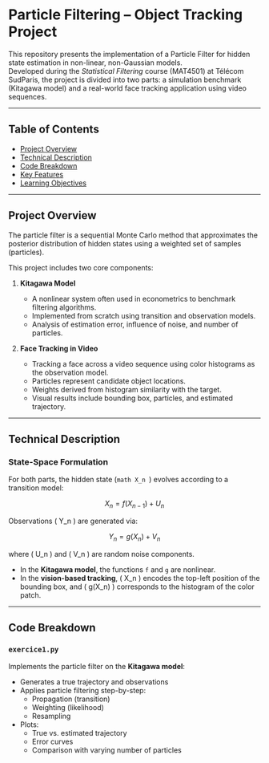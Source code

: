 # Particle Filtering – Object Tracking Project

This repository presents the implementation of a Particle Filter for hidden state estimation in non-linear, non-Gaussian models.  
Developed during the *Statistical Filtering* course (MAT4501) at Télécom SudParis, the project is divided into two parts: a simulation benchmark (Kitagawa model) and a real-world face tracking application using video sequences.

---

## Table of Contents

- [Project Overview](#project-overview)
- [Technical Description](#technical-description)
- [Code Breakdown](#code-breakdown)
- [Key Features](#key-features)
- [Learning Objectives](#learning-objectives)

---

## Project Overview

The particle filter is a sequential Monte Carlo method that approximates the posterior distribution of hidden states using a weighted set of samples (particles).

This project includes two core components:

1. **Kitagawa Model**  
   - A nonlinear system often used in econometrics to benchmark filtering algorithms.
   - Implemented from scratch using transition and observation models.
   - Analysis of estimation error, influence of noise, and number of particles.

2. **Face Tracking in Video**  
   - Tracking a face across a video sequence using color histograms as the observation model.
   - Particles represent candidate object locations.
   - Weights derived from histogram similarity with the target.
   - Visual results include bounding box, particles, and estimated trajectory.

---

## Technical Description

### State-Space Formulation

For both parts, the hidden state \(```math X_n ```\) evolves according to a transition model:

```math
X_n = f(X_{n-1}) + U_n
```

Observations \( Y_n \) are generated via:
```math
Y_n = g(X_n) + V_n
```

where \( U_n \) and \( V_n \) are random noise components.

- In the **Kitagawa model**, the functions `f` and `g` are nonlinear.
- In the **vision-based tracking**, \( X_n \) encodes the top-left position of the bounding box, and \( g(X_n) \) corresponds to the histogram of the color patch.

---

## Code Breakdown

### `exercice1.py`

Implements the particle filter on the **Kitagawa model**:

- Generates a true trajectory and observations
- Applies particle filtering step-by-step:
  - Propagation (transition)
  - Weighting (likelihood)
  - Resampling
- Plots:
  - True vs. estimated trajectory
  - Error curves
  - Comparison with varying number of particles


